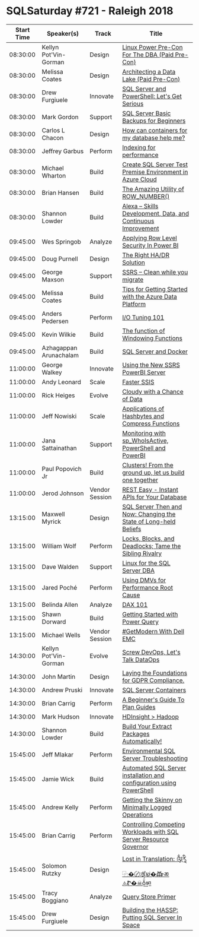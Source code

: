# SQLSaturday #721 - Raleigh 2018
Start Time|Speaker(s)|Track|Title
---|---|---|---
08:30:00|Kellyn Pot'Vin-Gorman|Design|[Linux Power Pre-Con For The DBA (Paid Pre-Con)](77751.md)
08:30:00|Melissa Coates|Design|[Architecting a Data Lake (Paid Pre-Con)](77753.md)
08:30:00|Drew Furgiuele|Innovate|[SQL Server and PowerShell: Let's Get Serious](70984.md)
08:30:00|Mark Gordon|Support|[SQL Server Basic Backups for Beginners](70988.md)
08:30:00|Carlos L Chacon|Design|[How can containers for my database help me?](72861.md)
08:30:00|Jeffrey Garbus|Perform|[Indexing for performance](73775.md)
08:30:00|Michael Wharton|Build|[Create SQL Server Test Premise Environment in Azure Cloud](74292.md)
08:30:00|Brian Hansen|Build|[The Amazing Utility of ROW_NUMBER()](74341.md)
08:30:00|Shannon Lowder|Build|[Alexa – Skills Development, Data, and Continuous Improvement](80656.md)
09:45:00|Wes Springob|Analyze|[Applying Row Level Security In Power BI](70993.md)
09:45:00|Doug Purnell|Design|[The Right HA/DR Solution](71039.md)
09:45:00|George Maxson|Support|[SSRS – Clean while you migrate](71311.md)
09:45:00|Melissa Coates|Build|[Tips for Getting Started with the Azure Data Platform](71382.md)
09:45:00|Anders Pedersen|Perform|[I/O Tuning 101](72970.md)
09:45:00|Kevin Wilkie|Build|[The function of Windowing Functions](73379.md)
09:45:00|Azhagappan Arunachalam|Build|[SQL Server and Docker](73608.md)
11:00:00|George Walkey|Innovate|[Using the New SSRS PowerBI Server](70979.md)
11:00:00|Andy Leonard|Scale|[Faster SSIS](72047.md)
11:00:00|Rick Heiges|Evolve|[Cloudy with a Chance of Data](72490.md)
11:00:00|Jeff Nowiski|Scale|[Applications of Hashbytes and Compress Functions](72971.md)
11:00:00|Jana Sattainathan|Support|[Monitoring with sp_WhoIsActive, PowerShell and PowerBI](73657.md)
11:00:00|Paul Popovich Jr|Build|[Clusters! From the ground up, let us build one together](74352.md)
11:00:00|Jerod Johnson|Vendor Session|[REST Easy - Instant APIs for Your Database](80103.md)
13:15:00|Maxwell Myrick|Design|[SQL Server Then and Now: Changing the State of Long-held Beliefs](71331.md)
13:15:00|William Wolf|Perform|[Locks, Blocks, and Deadlocks; Tame the Sibling Rivalry](72056.md)
13:15:00|Dave Walden|Support|[Linux for the SQL Server DBA](72630.md)
13:15:00|Jared Poché|Perform|[Using DMVs for Performance Root Cause](74375.md)
13:15:00|Belinda Allen|Analyze|[DAX 101](77549.md)
13:15:00|Shawn Dorward|Build|[Getting Started with Power Query](78697.md)
13:15:00|Michael Wells|Vendor Session|[#GetModern With Dell EMC](80420.md)
14:30:00|Kellyn Pot'Vin-Gorman|Evolve|[Screw DevOps, Let's Talk DataOps](71027.md)
14:30:00|John Martin|Design|[Laying the Foundations for GDPR Compliance.](71138.md)
14:30:00|Andrew Pruski|Innovate|[SQL Server  Containers](71919.md)
14:30:00|Brian Carrig|Perform|[A Beginner's Guide To Plan Guides](72422.md)
14:30:00|Mark Hudson|Innovate|[HDInsight > Hadoop](72766.md)
14:30:00|Shannon Lowder|Build|[Build Your Extract Packages Automatically!](74072.md)
15:45:00|Jeff Mlakar|Perform|[Environmental SQL Server Troubleshooting](71062.md)
15:45:00|Jamie Wick|Build|[Automated SQL Server installation and configuration using PowerShell](71243.md)
15:45:00|Andrew Kelly|Perform|[Getting the Skinny on Minimally Logged Operations](71846.md)
15:45:00|Brian Carrig|Perform|[Controlling Competing Workloads with SQL Server Resource Governor](72193.md)
15:45:00|Solomon Rutzky|Design|[Lost in Translation:  ༂རཱི⿻�〄ポשׁ�ꬤﾫ◬Ꮡ�☠o̐̈́̈́̈́͢ㅴ](74208.md)
15:45:00|Tracy Boggiano|Analyze|[Query Store Primer](74350.md)
15:45:00|Drew Furgiuele|Design|[Building the HASSP: Putting SQL Server In Space](80498.md)
